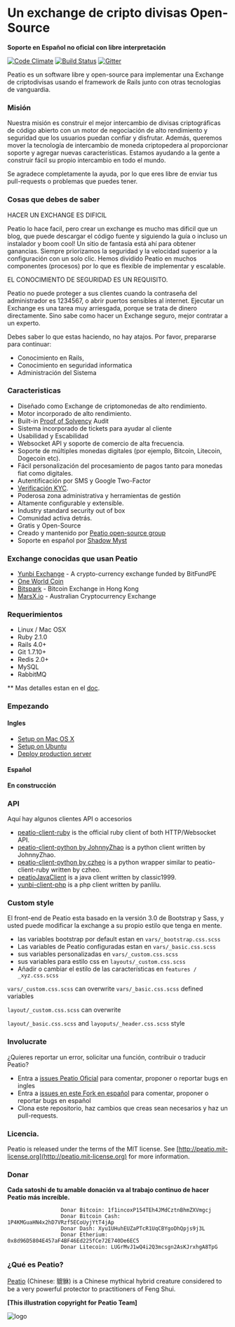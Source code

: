 Un exchange de cripto divisas Open-Source
=====================================

**Soporte en Español no oficial con libre interpretación**

[![Code Climate](https://codeclimate.com/github/peatio/peatio.png)](https://codeclimate.com/github/peatio/peatio)
[![Build Status](https://travis-ci.org/peatio/peatio.png?branch=master)](https://travis-ci.org/peatio/peatio)
[![Gitter](https://badges.gitter.im/Join%20Chat.svg)](https://gitter.im/peatio/peatio?utm_source=badge&utm_medium=badge&utm_campaign=pr-badge&utm_content=badge)

Peatio es un software libre y open-source para implementar una Exchange de criptodivisas usando el framework de Rails junto con otras tecnologias de vanguardia.

### Misión

Nuestra misión es construir el mejor intercambio de divisas criptográficas de código abierto con un motor de negociación de alto rendimiento y seguridad que los usuarios puedan confiar y disfrutar. Además, queremos mover la tecnología de intercambio de moneda criptopedera al proporcionar soporte y agregar nuevas características. Estamos ayudando a la gente a construir fácil su propio intercambio en todo el mundo.

Se agradece completamente la ayuda, por lo que eres libre de enviar tus pull-requests o problemas que puedes tener.

### Cosas que debes de saber

HACER UN EXCHANGE ES DIFICIL

Peatio lo hace facil, pero crear un exchange es mucho mas dificil que un blog, que puede descargar el código fuente y siguiendo la guía o incluso un instalador y boom cool! Un sitio de fantasía está ahí para obtener ganancias. Siempre priorizamos la seguridad y la velocidad superior a la configuración con un solo clic. Hemos dividido Peatio en muchos componentes (procesos) por lo que es flexible de implementar y escalable.

EL CONOCIMIENTO DE SEGURIDAD ES UN REQUISITO.

Peatio no puede proteger a sus clientes cuando la contraseña del administrador es 1234567, o abrir puertos sensibles al internet. Ejecutar un Exchange es una tarea muy arriesgada, porque se trata de dinero directamente. Sino sabe como hacer un Exchange seguro, mejor contratar a un experto.

Debes saber lo que estas haciendo, no hay atajos. Por favor, prepararse para continuar:

* Conocimiento en Rails,
* Conocimiento en seguridad informatica
* Administración del Sistema

### Caracteristicas

* Diseñado como Exchange de criptomonedas de alto rendimiento.
* Motor incorporado de alto rendimiento.
* Built-in [Proof of Solvency](https://iwilcox.me.uk/2014/proving-bitcoin-reserves) Audit
* Sistema incorporado de tickets para ayudar al cliente
* Usabilidad y Escabilidad
* Websocket API y soporte de comercio de alta frecuencia.
* Soporte de múltiples monedas digitales (por ejemplo, Bitcoin, Litecoin, Dogecoin etc).
* Fácil personalización del procesamiento de pagos tanto para monedas fiat como digitales.
* Autentificación por SMS y Google Two-Factor
* [Verificación KYC](http://en.wikipedia.org/wiki/Know_your_customer).
* Poderosa zona administrativa y herramientas de gestión
* Altamente configurable y extensible.
* Industry standard security out of box
* Comunidad activa detrás.
* Gratis y Open-Source
* Creado y mantenido por [Peatio open-source group](http://peatio,com)
* Soporte en español por [Shadow Myst](http://shadowmyst.net)

### Exchange conocidas que usan Peatio

* [Yunbi Exchange](https://yunbi.com) - A crypto-currency exchange funded by BitFundPE
* [One World Coin](https://oneworldcoin.com)
* [Bitspark](https://bitspark.io) - Bitcoin Exchange in Hong Kong
* [MarsX.io](https://acx.io) - Australian Cryptocurrency Exchange

### Requerimientos

* Linux / Mac OSX
* Ruby 2.1.0
* Rails 4.0+
* Git 1.7.10+
* Redis 2.0+
* MySQL
* RabbitMQ

** Mas detalles estan en el [doc](doc).

### Empezando

#### Ingles

* [Setup on Mac OS X](doc/setup-local-osx.md)
* [Setup on Ubuntu](doc/setup-local-ubuntu.md)
* [Deploy production server](doc/deploy-production-server.md)

#### Español
**En construcción**

### API
Aquí hay algunos clientes API o accesorios

* [peatio-client-ruby](https://github.com/peatio/peatio-client-ruby) is the official ruby client of both HTTP/Websocket API.
* [peatio-client-python by JohnnyZhao](https://github.com/JohnnyZhao/peatio-client-python) is a python client written by JohnnyZhao.
* [peatio-client-python by czheo](https://github.com/JohnnyZhao/peatio-client-python) is a python wrapper similar to peatio-client-ruby written by czheo.
* [peatioJavaClient](https://github.com/classic1999/peatioJavaClient.git) is a java client written by classic1999.
* [yunbi-client-php](https://github.com/panlilu/yunbi-client-php) is a php client written by panlilu.

### Custom style

El front-end de Peatio esta basado en la versión 3.0 de Bootstrap y Sass, y usted puede modificar la exchange a su propio estilo que tenga en mente.

* las variables bootstrap por default estan en `vars/_bootstrap.css.scss`
* Las variables de Peatio configuradas estan en `vars/_basic.css.scss`
* sus variables personalizadas en `vars/_custom.css.scss`
* sus variables para estilo css en `layouts/_custom.css.scss`
* Añadir o cambiar el estilo de las características en `features / _xyz.css.scss`

`vars/_custom.css.scss` can overwrite `vars/_basic.css.scss` defined variables

`layout/_custom.css.scss` can overwrite

`layout/_basic.css.scss` and `layoputs/_header.css.scss` style

### Involucrate

¿Quieres reportar un error, solicitar una función, contribuir o traducir Peatio?

* Entra a [issues Peatio Oficial](https://github.com/Gensia/Open-Source-Cryptocurrency-Exchange/issues) para comentar, proponer o reportar bugs en ingles
* Entra a [issues en este Fork en español](https://github.com/ShadowMyst/peatio/issues) para comentar, proponer o reportar bugs en español
* Clona este repositorio, haz cambios que creas sean necesarios y haz un pull-requests.

### Licencia.

Peatio is released under the terms of the MIT license. See [http://peatio.mit-license.org](http://peatio.mit-license.org) for more information.

### Donar

**Cada satoshi de tu amable donación va al trabajo continuo de hacer Peatio más increíble.**


                     Donar Bitcoin: 1f1incoxP154TEh4JMdCztnBhmZXVmgcj
                     Donar Bitcoin Cash: 1P4KMGuaHN4x2hD7VRzf5ECoUyjYtT4jAp
                     Donar Dash: Xyu1UHuhEUZaPTcR1UqCBYgoDhQpjs9j3L
                     Donar Etherium: 0x8d96D5804E457aF4BF46Ed225fCe72E740De6EC5
                     Donar Litecoin: LUGrMvJ1wQ4i2Q3mcsgn2AsKJrxhgA8TpG
                     

### ¿Qué es Peatio?
[Peatio](http://en.wikipedia.org/wiki/Pixiu) (Chinese: 貔貅) is a Chinese mythical hybrid creature considered to be a very powerful protector to practitioners of Feng Shui.

**[This illustration copyright for Peatio Team]**

![logo](public/peatio.png)
